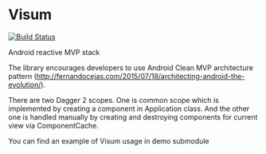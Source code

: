 # Visum
[![Build Status](https://travis-ci.org/ragnor-rs/visum.svg?branch=develop)](https://travis-ci.org/ragnor-rs/visum)

Android reactive MVP stack

The library encourages developers to use Android Clean MVP architecture pattern (http://fernandocejas.com/2015/07/18/architecting-android-the-evolution/).

There are two Dagger 2 scopes. One is common scope which is implemented by creating a component in Application class. And the other one is handled manually by creating and destroying components for current view via ComponentCache.

You can find an example of Visum usage in demo submodule
